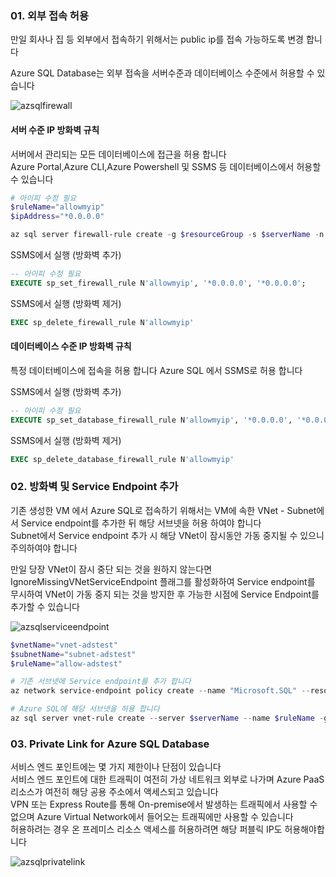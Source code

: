 ### 01. 외부 접속 허용
만일 회사나 집 등 외부에서 접속하기 위해서는 public ip를 접속 가능하도록 변경 합니다  

Azure SQL Database는 외부 접속을 서버수준과 데이터베이스 수준에서 허용할 수 있습니다  

![azsqlfirewall](https://docs.microsoft.com/ko-kr/azure/azure-sql/database/media/firewall-configure/sqldb-firewall-1.png)

#### 서버 수준 IP 방화벽 규칙
서버에서 관리되는 모든 데이터베이스에 접근을 허용 합니다  
Azure Portal,Azure CLI,Azure Powershell 및 SSMS 등 데이터베이스에서 허용할 수 있습니다  

```powershell
# 아이피 수정 필요
$ruleName="allowmyip"
$ipAddress="*0.0.0.0"

az sql server firewall-rule create -g $resourceGroup -s $serverName -n $ruleName --start-ip-address $ipAddress --end-ip-address $ipAddress
```

SSMS에서 실행 (방화벽 추가)  
```sql
-- 아이피 수정 필요
EXECUTE sp_set_firewall_rule N'allowmyip', '*0.0.0.0', '*0.0.0.0';  
```

SSMS에서 실행 (방화벽 제거)  
```sql
EXEC sp_delete_firewall_rule N'allowmyip'
```

#### 데이터베이스 수준 IP 방화벽 규칙
특정 데이터베이스에 접속을 허용 합니다
Azure SQL 에서 SSMS로 허용 합니다

SSMS에서 실행 (방화벽 추가)  
```sql
-- 아이피 수정 필요
EXECUTE sp_set_database_firewall_rule N'allowmyip', '*0.0.0.0', '*0.0.0.0';  
```

SSMS에서 실행 (방화벽 제거)  
```sql
EXEC sp_delete_database_firewall_rule N'allowmyip'
```

### 02. 방화벽 및 Service Endpoint 추가
기존 생성한 VM 에서 Azure SQL로 접속하기 위해서는 VM에 속한 VNet - Subnet에서 Service endpoint를 추가한 뒤 해당 서브넷을 허용 하여야 합니다  
Subnet에서 Service endpoint 추가 시 해당 VNet이 잠시동안 가동 중지될 수 있으니 주의하여야 합니다  
  
만일 당장 VNet이 잠시 중단 되는 것을 원하지 않는다면 IgnoreMissingVNetServiceEndpoint 플래그를 활성화하여 
Service endpoint를 무시하여 VNet이 가동 중지 되는 것을 방지한 후 가능한 시점에 Service Endpoint를 추가할 수 있습니다  

![azsqlserviceendpoint](https://docs.microsoft.com/ko-kr/azure/virtual-network/media/virtual-network-service-endpoints-overview/vnet_service_endpoints_overview.png)
```powershell
$vnetName="vnet-adstest"
$subnetName="subnet-adstest"
$ruleName="allow-adstest"

# 기존 서브넷에 Service endpoint를 추가 합니다
az network service-endpoint policy create --name "Microsoft.SQL" --resource-group $resourceGroup

# Azure SQL에 해당 서브넷을 허용 합니다
az sql server vnet-rule create --server $serverName --name $ruleName -g $resourceGroup --subnet $subnetName --vnet-name $vnetName
```

### 03. Private Link for Azure SQL Database
서비스 엔드 포인트에는 몇 가지 제한이나 단점이 있습니다  
서비스 엔드 포인트에 대한 트래픽이 여전히 가상 네트워크 외부로 나가며 Azure PaaS 리소스가 여전히 해당 공용 주소에서 액세스되고 있습니다  
VPN 또는 Express Route를 통해 On-premise에서 발생하는 트래픽에서 사용할 수 없으며 Azure Virtual Network에서 들어오는 트래픽에만 사용할 수 있습니다  
허용하려는 경우 온 프레미스 리소스 액세스를 허용하려면 해당 퍼블릭 IP도 허용해야합니다  

![azsqlprivatelink](https://docs.microsoft.com/ko-kr/azure/azure-sql/database/media/quickstart-create-single-database/pe-connect-overview.png)

